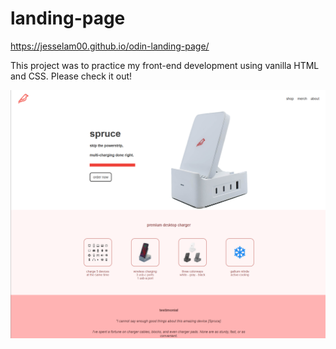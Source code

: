 # landing-page

https://jesselam00.github.io/odin-landing-page/

This project was to practice my front-end development using vanilla HTML and CSS. Please check it out!

![Image of landing page](image_for_readme.png)
